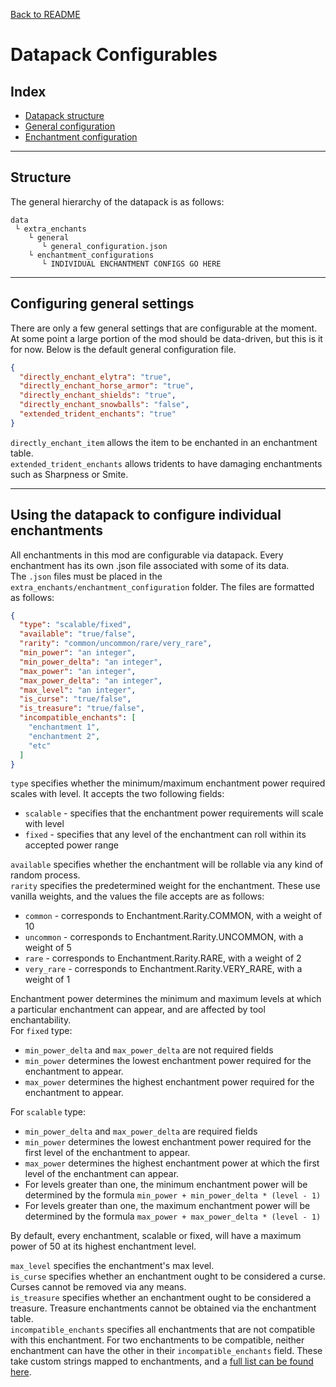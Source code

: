 [Back to README](/README.md)
# Datapack Configurables

## Index

 - [Datapack structure](#structure)
 - [General configuration](#configuring-general-settings)
 - [Enchantment configuration](#using-the-datapack-to-configure-individual-enchantments)

---
## Structure
The general hierarchy of the datapack is as follows:
```
data
 └ extra_enchants
    └ general
       └ general_configuration.json
    └ enchantment_configurations
       └ INDIVIDUAL ENCHANTMENT CONFIGS GO HERE
```
---
## Configuring general settings

There are only a few general settings that are configurable at the moment. At some point a large portion of the mod should be data-driven, but this is it for now. Below is the default general configuration file.
```json
{
  "directly_enchant_elytra": "true",
  "directly_enchant_horse_armor": "true",
  "directly_enchant_shields": "true",
  "directly_enchant_snowballs": "false",
  "extended_trident_enchants": "true"
}
```
`directly_enchant_item` allows the item to be enchanted in an enchantment table.</br>
`extended_trident_enchants` allows tridents to have damaging enchantments such as Sharpness or Smite.

---

## Using the datapack to configure individual enchantments

All enchantments in this mod are configurable via datapack. Every enchantment has its own .json file associated with some of its data. </br>
The `.json` files must be placed in the `extra_enchants/enchantment_configuration` folder. The files are formatted as follows:
```json
{
  "type": "scalable/fixed",
  "available": "true/false",
  "rarity": "common/uncommon/rare/very_rare",
  "min_power": "an integer",
  "min_power_delta": "an integer",
  "max_power": "an integer",
  "max_power_delta": "an integer",
  "max_level": "an integer",
  "is_curse": "true/false",
  "is_treasure": "true/false",
  "incompatible_enchants": [
    "enchantment 1",
    "enchantment 2",
    "etc"
  ]
}
```
`type` specifies whether the minimum/maximum enchantment power required scales with level. It accepts the two following fields: </br>
 * `scalable` - specifies that the enchantment power requirements will scale with level
 * `fixed` - specifies that any level of the enchantment can roll within its accepted power range

`available` specifies whether the enchantment will be rollable via any kind of random process. </br>
`rarity` specifies the predetermined weight for the enchantment. These use vanilla weights, and the values the file accepts are as follows:  </br>
 * `common` - corresponds to Enchantment.Rarity.COMMON, with a weight of 10
 * `uncommon` - corresponds to Enchantment.Rarity.UNCOMMON, with a weight of 5
 * `rare` - corresponds to Enchantment.Rarity.RARE, with a weight of 2
 * `very_rare` - corresponds to Enchantment.Rarity.VERY_RARE, with a weight of 1

Enchantment power determines the minimum and maximum levels at which a particular enchantment can appear, and are affected by tool enchantability.</br>
For `fixed` type:
 * `min_power_delta` and `max_power_delta` are not required fields
 * `min_power` determines the lowest enchantment power required for the enchantment to appear.
 * `max_power` determines the highest enchantment power required for the enchantment to appear.

For `scalable` type:
 * `min_power_delta` and `max_power_delta` are required fields
 * `min_power` determines the lowest enchantment power required for the first level of the enchantment to appear.
 * `max_power` determines the highest enchantment power at which the first level of the enchantment can appear.
 * For levels greater than one, the minimum enchantment power will be determined by the formula `min_power + min_power_delta * (level - 1)`
 * For levels greater than one, the maximum enchantment power will be determined by the formula `max_power + max_power_delta * (level - 1)`

By default, every enchantment, scalable or fixed, will have a maximum power of 50 at its highest enchantment level. 
   
`max_level` specifies the enchantment's max level.</br>
`is_curse` specifies whether an enchantment ought to be considered a curse. Curses cannot be removed via any means.</br>
`is_treasure` specifies whether an enchantment ought to be considered a treasure. Treasure enchantments cannot be obtained via the enchantment table.</br>
`incompatible_enchants` specifies all enchantments that are not compatible with this enchantment. For two enchantments to be compatible, neither enchantment can have the other in their `incompatible_enchants` field. These take custom strings mapped to enchantments, and a [full list can be found here](enchantment_mappings.md).
